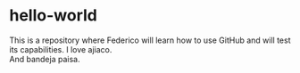 # hello-world
This is a repository where Federico will learn how to use GitHub and will test its capabilities.
I love ajiaco.  
And bandeja paisa. 
